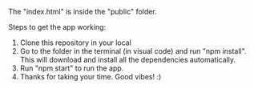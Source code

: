<!-- Meta -->
The "index.html" is inside the "public" folder.

Steps to get the app working:
1) Clone this repository in your local
2) Go to the folder in the terminal (in visual code) and run "npm install". This will download and install all the dependencies automatically.
3) Run "npm start" to run the app.
4) Thanks for taking your time. Good vibes! :)